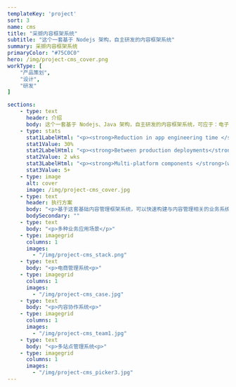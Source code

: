 ```yaml
---
templateKey: 'project'
sort: 3
name: cms
title: "采撷内容框架系统"
subtitle: "这个一套基于 Nodejs 架构，自主研发的内容框架系统"
summary: 采撷内容框架系统
primaryColor: "#75C0C0"
hero: /img/project-cms_cover.png
workType: [
    "产品策划",
    "设计",
    "研发"
]

sections:
    - type: text
      header: 介绍
      body: 这个一套基于 Nodejs、Java 架构，自主研发的内容框架系统，可应于：电子商务平台、网络商城、资讯网站、图片站、下载站等一些基于内容管理的网络应用，全端支持 PC、手机端、微信公众平台、小程序，有完整的插件系统、API系统，模块化开发机制便于灵活扩展和二次开发
    - type: stats
      stat1LabelHtml: "<p><strong>Reduction in app engineering time </strong>for all mobile apps</p>"
      stat1Value: 30%
      stat2LabelHtml: "<p><strong>Between production deployments</strong>, down from 6 months</p>" 
      stat2Value: 2 wks
      stat3LabelHtml: "<p><strong>Multi-platform components </strong>(work across both web and native mobile) built</p>"
      stat3Value: 5+
    - type: image
      alt: cover
      image: /img/project-cms_cover.jpg
    - type: text
      header: 执行方案
      body: "<p>基于这套基础内容管理框架系统，可以快速构建与内容管理相关的业务系统，我们已用这套系统服务了众多客户和产出了多种类型的业务系统。</p>"
      bodySecondary: ""  
    - type: text
      body: "<p>多种业务应用场景</p>"
    - type: imagegrid
      columns: 1
      images:
        - "/img/project-cms_stack.png"
    - type: text
      body: "<p>电商管理系统<p>"  
    - type: imagegrid
      columns: 1
      images:
        - "/img/project-cms_case.jpg"
    - type: text
      body: "<p>内容协作系统<p>"  
    - type: imagegrid
      columns: 1
      images:
        - "/img/project-cms_team1.jpg"
    - type: text
      body: "<p>多站点管理系统<p>"  
    - type: imagegrid
      columns: 1
      images:
        - "/img/project-cms_picker3.jpg"
---
```



